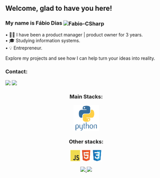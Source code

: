<h2> Welcome, glad to have you here! </h2>
<h3> My name is Fábio Dias <img align="center" alt="Fabio-CSharp" height="22" width="22" src="https://github.com/user-attachments/assets/046f13d4-8289-4892-820c-ca56f80d63cb"> </h3>

• 👩‍💻 I have been a product manager | product owner for 3 years. <br>
• 🎓 Studying information systems. <br>
• 💡 Entrepreneur.

Explore my projects and see how I can help turn your ideas into reality.

 <h3> Contact: </h3>  
  <a href = "mailto:emailprofissional.fabio@gmail.com"><img src="https://img.shields.io/badge/-Gmail-%23333?style=for-the-badge&logo=gmail&logoColor=white" target="_blank"></a>
  <a href="https://www.linkedin.com/in/fabiorezendedias" target="_blank"><img src="https://img.shields.io/badge/-LinkedIn-%230077B5?style=for-the-badge&logo=linkedin&logoColor=white" target="_blank"></a> 
</div>

<div align="center" style="display: inline_block">

  <h3> Main Stacks: </h3>
 <img align="center" alt="Fabio-python" height="80" width="80" src="https://raw.githubusercontent.com/devicons/devicon/ca28c779441053191ff11710fe24a9e6c23690d6/icons/python/python-original-wordmark.svg">

  <h3> Other stacks: </h3>  
  <img align="center" alt="Fabio-JS" height="35" width="30" src="https://raw.githubusercontent.com/devicons/devicon/ca28c779441053191ff11710fe24a9e6c23690d6/icons/javascript/javascript-original.svg">
  <img align="center" alt="Fabio-HTML" height="35" width="30" src="https://raw.githubusercontent.com/devicons/devicon/6910f0503efdd315c8f9b858234310c06e04d9c0/icons/html5/html5-original.svg">
  <img align="center" alt="Fabio-CSS" height="35" width="30" src="https://raw.githubusercontent.com/devicons/devicon/6910f0503efdd315c8f9b858234310c06e04d9c0/icons/css3/css3-original.svg">
</div>

<br>

<div align="center">
  <a href="https://github.com/fabiodias27">
  <img height="180em" src="https://github-readme-stats.vercel.app/api?username=fabiodias27&show_icons=true&theme=github_dark&include_all_commits=true&count_private=true"/>
  <img height="180em" src="https://github-readme-stats.vercel.app/api/top-langs/?username=fabiodias27&layout=compact&langs_count=7&theme=github_dark"/>
</div>

  
##

